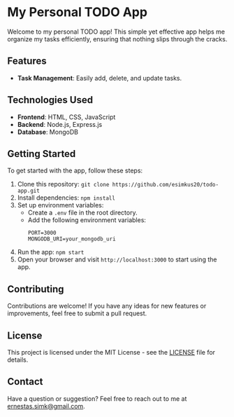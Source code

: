 # My Personal TODO App

Welcome to my personal TODO app! This simple yet effective app helps me organize my tasks efficiently, ensuring that nothing slips through the cracks.

## Features

-   **Task Management**: Easily add, delete, and update tasks.
<!-- -   **Priority Levels**: Assign priority levels to tasks to manage them effectively.
-   **Due Dates**: Set due dates for tasks to keep track of deadlines.
-   **Categories**: Categorize tasks into different categories for better organization.
-   **Search and Filter**: Quickly find tasks using the search and filter functionalities.
-   **User-Friendly Interface**: Intuitive and easy-to-use interface for seamless task management. -->

## Technologies Used

-   **Frontend**: HTML, CSS, JavaScript
-   **Backend**: Node.js, Express.js
-   **Database**: MongoDB
    <!-- -   **Authentication**: JSON Web Tokens (JWT) -->
    <!-- -   **Deployment**: Heroku -->

## Getting Started

To get started with the app, follow these steps:

1. Clone this repository: `git clone https://github.com/esimkus20/todo-app.git`
2. Install dependencies: `npm install`
3. Set up environment variables:
    - Create a `.env` file in the root directory.
    - Add the following environment variables:
        ```
        PORT=3000
        MONGODB_URI=your_mongodb_uri
        ```
4. Run the app: `npm start`
5. Open your browser and visit `http://localhost:3000` to start using the app.

## Contributing

Contributions are welcome! If you have any ideas for new features or improvements, feel free to submit a pull request.

<!-- Please make sure to follow the [code of conduct](CODE_OF_CONDUCT.md). -->

## License

This project is licensed under the MIT License - see the [LICENSE](LICENSE) file for details.

<!-- ## Acknowledgements

-   Special thanks to [Name](link_to_profile) for inspiration.
-   Icons made by [Author](link_to_icons) from [www.flaticon.com](https://www.flaticon.com/). -->

## Contact

Have a question or suggestion? Feel free to reach out to me at [ernestas.simk@gmail.com](mailto:ernestas.simk@gmail.com).
